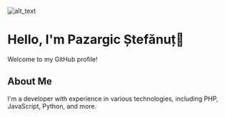 ![alt_text](https://github.r2v.ch/codewars?user=Stefanut99009)

# Hello, I'm Pazargic Ștefănuț👋

Welcome to my GitHub profile!

## About Me
I'm a developer with experience in various technologies, including PHP, JavaScript, Python, and more.



